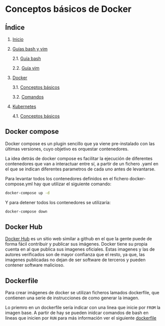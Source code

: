 # Conceptos básicos de Docker

## Índice

1. [Inicio](../../../)
2. [Guías bash y vim](../Guias_bash_y_vim/)

    2.1. [Guía bash](../Guias_bash_y_vim/bash.md)

    2.2. [Guía vim](../Guias_bash_y_vim/vim.md)
 
3. [Docker](../Docker/)

    3.1. [Conceptos básicos](./Conceptos.md)
    
    3.2. [Comandos](./comandos.md)

4. [Kubernetes](../Kubernetes/)

    4.1. [Conceptos básicos](../Kubernetes/Conceptos.md)


## Docker compose

Docker compose es un plugin sencillo que ya viene pre-instalado con las últimas versiones, cuyo objetivo es orquestar contenedores.

La idea detrás de docker compose es facilitar la ejecución de diferentes contenedores que van a interactuar entre sí, a partir de un fichero .yaml en el que se indican diferentes parametros de cada uno antes de levantarse.

Para levantar todos los contenedores definidos en el fichero docker-compose.yml hay que utilizar el siguiente comando:

```bash
docker-compose up -d
```

Y para detener todos los contenedores se utilizaría:

```bash
docker-compose down
```

## Docker Hub

[Docker Hub](https://hub.docker.com/) es un sitio web similar a github en el que la gente puede de forma fácil contribuir y publicar sus imágenes. Docker tiene su propia cuenta en al que publica sus imagenes oficiales. Estas imagenes y las de autores verificados son de mayor confianza que el resto, ya que, las imagenes publicadas no dejan de ser software de terceros y pueden contener software malicioso.

## Dockerfile

Para crear imágenes de docker se utilizan ficheros lamados dockerfile, que contienen una serie de instrucciones de como generar la imagen.

Lo priemro en un dockerfile sería indicar con una linea que inicie por `FROM` la imagen base. A partir de hay se pueden inidcar comandos de bash en lineas que inicien por `RUN` para más información ver el siguiente [dockerfile](./dockerfile)